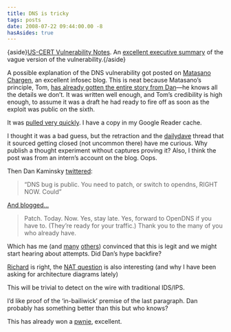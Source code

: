 ```yaml
---
title: DNS is tricky
tags: posts
date: 2008-07-22 09:44:00.00 -8
hasAsides: true
---
```

{aside}[US-CERT Vulnerability Notes](http://www.kb.cert.org/vuls/id/800113). An [excellent executive summary](http://www.ioactive.com/DNSExecutiveOverview.pdf) of the vague version of the vulnerability.{/aside}

A possible explanation of the DNS vulnerability got posted on [Matasano Chargen](http://www.matasano.com/log/), an excellent infosec blog. This is neat because Matasano’s principle, Tom, [has already gotten the entire story from Dan](http://www.matasano.com/log/1093/patch-your-non-djbdns-server-now-dan-was-right-i-was-wrong/)—he knows all the details we don’t. It was written well enough, and Tom’s credibility is high enough, to assume it was a draft he had ready to fire off as soon as the exploit was public on the sixth.

It was [pulled very quickly](http://www.matasano.com/log/1105/regarding-the-post-on-chargen-earlier-today/). I have a copy in my Google Reader cache.

I thought it was a bad guess, but the retraction and the [dailydave](http://lists.immunitysec.com/pipermail/dailydave/2008-July/thread.htm) thread that it sourced getting closed (not uncommon there) have me curious. Why publish a thought experiment without captures proving it? Also, I think the post was from an intern’s account on the blog. Oops.

Then Dan Kaminsky [twittered](http://twitter.com/dakami/statuses/864746468):

> “DNS bug is public. You need to patch, or switch to opendns, RIGHT NOW. Could”

[And blogged…](http://www.doxpara.com/?p=1176)

> Patch. Today. Now. Yes, stay late. Yes, forward to OpenDNS if you have to. (They’re ready for your traffic.) Thank you to the many of you who already have.

Which has me (and [many](http://isc.sans.org/diary.html?storyid=4765&rss) [others](http://spiresecurity.typepad.com/spire_security_viewpoint/2008/07/heres-a-thought-if-you-really-want-to-keep-a-secret.html)) convinced that this is legit and we might start hearing about attempts. Did Dan’s hype backfire?

[Richard](http://taosecurity.blogspot.com/) is right, the [NAT question](http://blogs.iss.net/archive/dnsnat.html ) is also interesting (and why I have been asking for architecture diagrams lately)

This will be trivial to detect on the wire with traditional IDS/IPS.

I’d like proof of the ‘in-bailiwick’ premise of the last paragraph.
Dan probably has something better than this but who knows?

This has already won a [pwnie](http://pwnie-awards.org/2008/awards.html#overhypedbug), excellent.